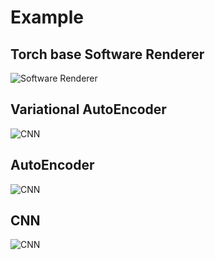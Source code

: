 # Example

## Torch base Software Renderer
![Software Renderer](graphic_01_software_renderer.png)

## Variational AutoEncoder
![CNN](04_vae.png)

## AutoEncoder
![CNN](03_ae.png)

## CNN
![CNN](02_cnn.png)


